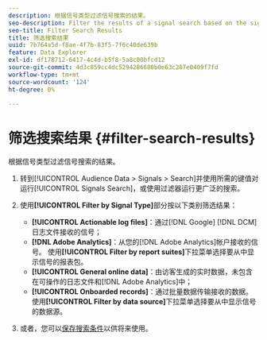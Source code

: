 ```yaml
---
description: 根据信号类型过滤信号搜索的结果。
seo-description: Filter the results of a signal search based on the signal type.
seo-title: Filter Search Results
title: 筛选搜索结果
uuid: 7b764a5d-f8ae-4f7b-83f5-7f6c40de639b
feature: Data Explorer
exl-id: df178712-6417-4c4d-b5f8-5a8c00bfcd12
source-git-commit: 4d3c859cc4dc5294286680b0e63c287e0409f7fd
workflow-type: tm+mt
source-wordcount: '124'
ht-degree: 0%

---
```


# 筛选搜索结果 {#filter-search-results}

根据信号类型过滤信号搜索的结果。

1. 转到[!UICONTROL Audience Data > Signals > Search]并使用所需的键值对运行[!UICONTROL Signals Search]，或使用过滤器运行更广泛的搜索。
1. 使用&#x200B;**[!UICONTROL Filter by Signal Type]**&#x200B;部分按以下类别筛选结果：

   * **[!UICONTROL Actionable log files]**：通过[!DNL Google] [!DNL DCM]日志文件接收的信号；
   * **[!DNL Adobe Analytics]**：从您的[!DNL Adobe Analytics]帐户接收的信号。 使用&#x200B;**[!UICONTROL Filter by report suites]**&#x200B;下拉菜单选择要从中显示信号的报表包。
   * **[!UICONTROL General online data]**：由访客生成的实时数据，未包含在可操作的日志文件和[!DNL Adobe Analytics]中；
   * **[!UICONTROL Onboarded records]**：通过批量数据传输接收的数据。 使用&#x200B;**[!UICONTROL Filter by data source]**&#x200B;下拉菜单选择要从中显示信号的数据源。

1. 或者，您可以[保存搜索条件](../../../features/data-explorer/data-explorer-signals-search/data-explorer-save-search.md)以供将来使用。
